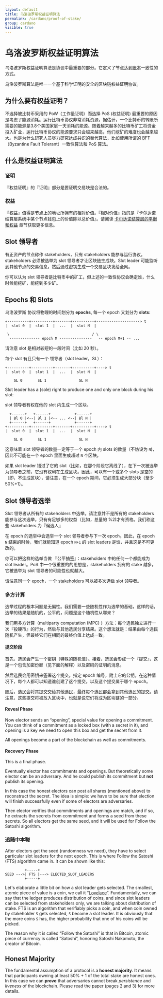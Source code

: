 ```yaml
---
layout: default
title: 乌洛波罗斯权益证明算法
permalink: /cardano/proof-of-stake/
group: cardano
visible: true
---
```

<!-- Reviewed at c4c45ce9a7a8f4aa6d88a32829755196a017f6a1 -->

# 乌洛波罗斯权益证明算法

乌洛波罗斯权益证明算法是协议中最重要的部分。它定义了节点达到[账本](/glossary/#ledger)一致性的方式。

乌洛波罗斯算法是唯一一个基于科学证明的安全的区块链权益证明协议。


## 为什么要有权益证明？
不选择被比特币采用的 PoW（工作量证明）而选择 PoS (权益证明) 最重要的原因是考虑了能源消耗。运行比特币协议非常消耗资源，据估计，一个比特币的转账所需要的能源是3.8个美国家庭一天消耗的能源。随着越来越多的比特币矿工将资金投入矿业，运行比特币协议的能源要求只会越来越高，他们挖矿的难度也会越来越大。也是为什么研究人员尽力研究达成共识的替代算法，比如使用所谓的 BFT（Byzantine Fault Tolerant）一致性算法和 PoS 算法。

## 什么是权益证明算法

### 证明

『权益证明』的『证明』部分是要证明交易块是合法的。


### 权益

『权益』值得是节点上的地址所拥有的相对价值。『相对价值』指的是『卡尔达诺结算层系统中某个节点钱包上的价值除以总价值』。请阅读 [卡尔达诺结算层的平衡和权益](/cardano/balance-and-stake/) 章节获取更多信息。


## Slot 领导者

有正资产的节点称作 stakeholders，只有 stakeholders 能参与运行协议。stakeholders 必须被选举为 slot 领导者才让区块链生成块。Slot leader 可能监听到其他节点的交易信息，然后通过密钥生成一个交易区块发给全网。

你可以认为 slot 领导者是比特币中的矿工，但上述的一致性协议会确定谁，什么时候能挖矿，能挖到多少矿。

## Epochs 和 Slots

乌洛波罗斯 协议将物理的时间划分为 **epochs**, 每一个 epoch 又划分为 **slots**:

```
+----------+----------+-------+----------+--------------------> t
|  slot 0  |  slot 1  |  ...  |  slot N  |

 \                                      / \
  -------------- epoch M ---------------   -- epoch M+1 -- ...
```


请注意 slot 是相对较短的一段时间（比如 20 秒）。

每个 slot 有且只有一个 领导者（slot leader，SL）：

```
+----------+----------+-------+----------+----> t
|  slot 0  |  slot 1  |  ...  |  slot N  |

    SL 0       SL 1               SL N
```

Slot leader has a (sole) right to produce one and only one block during his slot:

slot 领导者有权在他的 slot 内生成一个区块。

```
  +------+   +------+           +------+
  | Bl 0 |<--| Bl 1 |<-- ... <--| Bl N |
  +------+   +------+           +------+
+----------+----------+-------+----------+----> t
|  slot 0  |  slot 1  |  ...  |  slot N  |

    SL 0       SL 1               SL N
```


这意味着 slot 领导者的数量一定等于一个 epoch 内 slots 的数量（不妨设为 `N`)，因此不可能在一个 epoch 里面生成超过 `N` 个区块。

如果 slot leader 错过了它的 slot（比如，在那个阶段它离线了），在下一次被选举为领导者之前，它没有权利在生成区块。因此，可以有一个或多个 slots 是空的（即，不生成区块），请注意，在一个 epoch 期间，它必须生成大部分块（至少50%+1）。


## Slot 领导者选举

Slot 领导者从所有的 stakeholders 中选举。请注意并不是所有的 stakeholders 能参与这次选举，只有有足够多的权益（比如，总量的 %2)才有资格。我们称这些 stakeholders 为『候选人』

在 epoch 的选举中会选举一个 slot 领导者参与下一次 epoch。因此，在 epoch `N` 结束的时候，我们就能知道 epoch `N+1` 的 slot leaders 是谁，并且这是不可更改的。

你可以把这样的选举当做 『公平抽签』：stakeholders 中的任何一个都能成为 slot leader。PoS 中一个很重要的的思想是，stakeholders 拥有的 stake 越多，它被选举为 slot 领导者的可能性也就越大。

请注意同一个 epoch，一个 stakeholders 可以被多次选做 slot 领导者。


### 多方计算

选举过程的根本问题是无偏性。我们需要一些随机性作为选举的基础，这样的话，选举的结果是随机的，公平的，问题是这个随机性从哪来？

我们用多方计算（multiparty computation (MPC) ）方法：每个选民独立进行一次『投硬币』的行为，然后与其他选民分享结果。这个想法就是：结果由每个选民随机产生，但最终它们在相同的最终价值上达成一致。

#### 提交阶段

首先，选民会产生一个密钥（特殊的随机值）。接着，选民会形成一个『提交』，这是一个包含加密份额（见下面的解释）以及密码的证明的消息。

然后选民会用密钥来签署这个提交，指定 epoch 编号，附上它的公钥。在这种情况下，每个人都可以知道谁创建了这个提交，以及这个提交属于哪个 epoch。

随后，选民会将其提交交给其他选民，最终每个选民都会拿到其他选民的提交。请注意，这些提交将被放入区块中，也就是说它们将成为区块链的一部分。


#### Reveal Phase

Now elector sends an “opening”, special value for opening a commitment. You can think of a
commitment as a locked box (with a secret in it), and opening is a key we need to open this
box and get the secret from it.

All openings become a part of the blockchain as well as commitments.

#### Recovery Phase

This is a final phase.

Eventually elector has commitments and openings. But theoretically some elector can be an
adversary. And he could publish its commitment but **not** publish its opening.

In this case the honest electors can post all shares (mentioned above) to reconstruct the
secret. The idea is simple: we have to be sure that election will finish successfully even
if some of electors are adversaries.

Then elector verifies that commitments and openings are match, and if so, he extracts the
secrets from commitment and forms a seed from these secrets. So all electors get the same
seed, and it will be used for Follow the Satoshi algorithm.

### 追随中本聪


After electors get the seed (randomness we need), they have to select particular slot leaders for
the next epoch. This is where Follow the Satoshi (FTS) algorithm came in. It can be shown like
this:

```
         +-----+
SEED --->| FTS |---> ELECTED_SLOT_LEADERS
         +-----+
```

Let's elaborate a little bit on how a slot leader gets selected. The smallest, atomic piece
of value is a coin, we call it “[Lovelace](/glossary/#lovelace)”. Fundamentally, we can say
that the ledger produces distribution of coins, and since slot leaders can be selected from
stakeholders only, we are talking about distribution of stake. FTS is an algorithm that
verifiably picks a coin, and when coin owned by stakeholder `S` gets selected, `S` become a
slot leader. It is obviously that the more coins `S` has, the higher probability that one of
his coins will be picked.

The reason why it is called “Follow the Satoshi” is that in Bitcoin, atomic piece of currency
is called “Satoshi”, honoring Satoshi Nakamoto, the creator of Bitcoin. 

## Honest Majority

The fundamental assumption of a protocol is a **honest majority**. It means that
participants owning at least 50% + 1 of the total stake are honest ones. In this
case we can **prove** that adversaries cannot break _persistence_ and _liveness_
of the blockchain. Please read the [paper](/glossary/#paper) (pages 2 and 3) for
more details.
